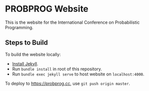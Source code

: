 # PROBPROG Website

This is the website for the International Conference on Probabilistic Programming.

## Steps to Build

To build the website locally:
- [Install Jekyll](https://jekyllrb.com/docs/installation/).
- Run `bundle install` in root of this repository.
- Run `bundle exec jekyll serve` to host website on `localhost:4000`.

To deploy to https://probprog.cc, use `git push origin master`.
